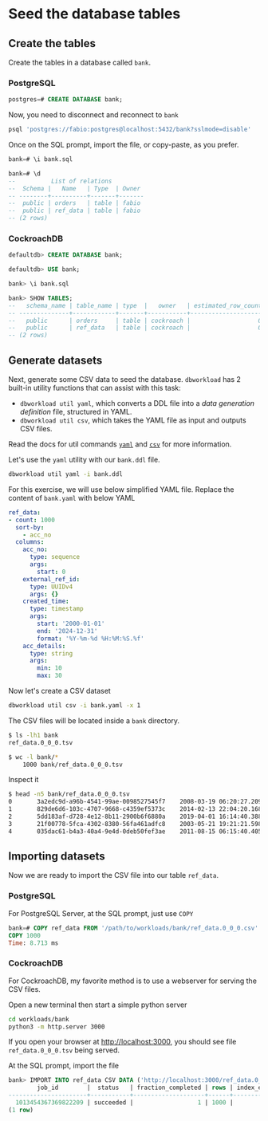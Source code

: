 # Seed the database tables

## Create the tables

Create the tables in a database called `bank`.

### PostgreSQL

```sql
postgres=# CREATE DATABASE bank;
```

Now, you need to disconnect and reconnect to `bank`

```bash
psql 'postgres://fabio:postgres@localhost:5432/bank?sslmode=disable'
```

Once on the SQL prompt, import the file, or copy-paste, as you prefer.

```sql
bank=# \i bank.sql

bank=# \d
--          List of relations
--  Schema |   Name   | Type  | Owner 
-- --------+----------+-------+-------
--  public | orders   | table | fabio
--  public | ref_data | table | fabio
-- (2 rows)

```

### CockroachDB

```sql
defaultdb> CREATE DATABASE bank;

defaultdb> USE bank;

bank> \i bank.sql

bank> SHOW TABLES;
--   schema_name | table_name | type  |   owner   | estimated_row_count | locality
-- --------------+------------+-------+-----------+---------------------+-----------
--   public      | orders     | table | cockroach |                   0 | NULL
--   public      | ref_data   | table | cockroach |                   0 | NULL
-- (2 rows)

```

## Generate datasets

Next, generate some CSV data to seed the database.
`dbworkload` has 2 built-in utility functions that can assist with this task:

- `dbworkload util yaml`, which converts a DDL file into a _data generation definition_ file, structured in YAML.
- `dbworkload util csv`, which takes the YAML file as input and outputs CSV files.

Read the docs for util commands [`yaml`](../util/yaml.md) and [`csv`](../util/csv.md) for more information.

Let's use the `yaml` utility with our `bank.ddl` file.

```bash
dbworkload util yaml -i bank.ddl
```

For this exercise, we will use below simplified YAML file.
Replace the content of `bank.yaml` with below YAML

```yaml
ref_data:
- count: 1000
  sort-by: 
    - acc_no
  columns:
    acc_no:
      type: sequence
      args:
        start: 0
    external_ref_id:
      type: UUIDv4
      args: {}
    created_time:
      type: timestamp
      args:
        start: '2000-01-01'
        end: '2024-12-31'
        format: '%Y-%m-%d %H:%M:%S.%f'
    acc_details:
      type: string
      args: 
        min: 10
        max: 30
```

Now let's create a CSV dataset

```bash
dbworkload util csv -i bank.yaml -x 1
```

The CSV files will be located inside a `bank` directory.

```bash
$ ls -lh1 bank
ref_data.0_0_0.tsv

$ wc -l bank/*
    1000 bank/ref_data.0_0_0.tsv
```

Inspect it

```bash
$ head -n5 bank/ref_data.0_0_0.tsv 
0       3a2edc9d-a96b-4541-99ae-0098527545f7    2008-03-19 06:20:27.209214      CWUh0FWashpmWCx4LF3kb1
1       829de6d6-103c-4707-9668-c4359ef5373c    2014-02-13 22:04:20.168239      QGspICZBHYpRLnHNcg
2       5dd183af-d728-4e12-8b11-2900b6f6880a    2019-04-01 16:14:40.388236      sEUukccOePdnIbiQyVUSi0HS7rL
3       21f00778-5fca-4302-8380-56fa461adfc8    2003-05-21 19:21:21.598455      OQTNwxoZIAdNmcA6fJM5eGDvMJgKJ
4       035dac61-b4a3-40a4-9e4d-0deb50fef3ae    2011-08-15 06:15:40.405698      RvToVnn20BEXoxFzw9QFpCt
```

## Importing datasets

Now we are ready to import the CSV file into our table `ref_data`.

### PostgreSQL

For PostgreSQL Server, at the SQL prompt, just use `COPY`

```sql
bank=# COPY ref_data FROM '/path/to/workloads/bank/ref_data.0_0_0.csv' WITH CSV DELIMITER AS e'\t';
COPY 1000
Time: 8.713 ms
```

### CockroachDB

For CockroachDB, my favorite method is to use a webserver for serving the CSV files.

Open a new terminal then start a simple python server

```bash
cd workloads/bank
python3 -m http.server 3000
```

If you open your browser at <http://localhost:3000>, you should see file `ref_data.0_0_0.tsv` being served.

At the SQL prompt, import the file

```sql
bank> IMPORT INTO ref_data CSV DATA ('http://localhost:3000/ref_data.0_0_0.tsv') WITH delimiter = e'\t', nullif = '';
        job_id        |  status   | fraction_completed | rows | index_entries | bytes
----------------------+-----------+--------------------+------+---------------+--------
  1013454367369822209 | succeeded |                  1 | 1000 |             0 | 71401
(1 row)
```
